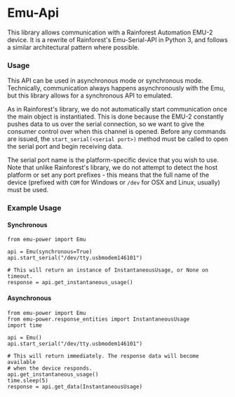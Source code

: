 # Emu-Api

This library allows communication with a Rainforest Automation EMU-2 device.
It is a rewrite of Rainforest's Emu-Serial-API in Python 3, and follows a similar architectural pattern where possible.

### Usage
This API can be used in asynchronous mode or synchronous mode. Technically, communication always happens asynchronously
with the Emu, but this library allows for a synchronous API to emulated.

As in Rainforest's library, we do not automatically start communication once the main object is instantiated. This
is done because the EMU-2 constantly pushes data to us over the serial connection, so we want to give the consumer
control over when this channel is opened. Before any commands are issued, the `start_serial(<serial port>)` method
must be called to open the serial port and begin receiving data.

The serial port name is the platform-specific device that
you wish to use. Note that unlike Rainforest's library, we do not attempt to detect the host platform or set
any port prefixes - this means that the full name of the device (prefixed with `COM` for Windows or `/dev` for OSX
and Linux, usually) must be used.

### Example Usage
#### Synchronous
```
from emu-power import Emu

api = Emu(synchronous=True)
api.start_serial("/dev/tty.usbmodem146101")

# This will return an instance of InstantaneousUsage, or None on timeout.
response = api.get_instantaneous_usage()
```

#### Asynchronous
```
from emu-power import Emu
from emu-power.response_entities import InstantaneousUsage
import time

api = Emu()
api.start_serial("/dev/tty.usbmodem146101")

# This will return immediately. The response data will become available
# when the device responds.
api.get_instantaneous_usage()
time.sleep(5)
response = api.get_data(InstantaneousUsage)
```